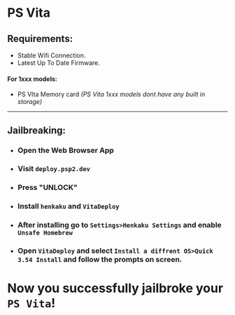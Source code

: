 # PS Vita
## Requirements:
- Stable Wifi Connection.
- Latest Up To Date Firmware.

#### For 1xxx models:
- PS VIta Memory card *(PS Vita 1xxx models dont have any built in storage)*

---
## Jailbreaking:
- ### Open the **Web Browser** App
- ### Visit `deploy.psp2.dev`
- ### Press "UNLOCK"
- ### Install `henkaku` and `VitaDeploy`
- ### After installing go to `Settings>Henkaku Settings` and enable `Unsafe Homebrew`
- ### Open `VitaDeploy` and select `Install a diffrent OS>Quick 3.54 Install` and follow the prompts on screen.

# Now you successfully jailbroke your `PS Vita`!
